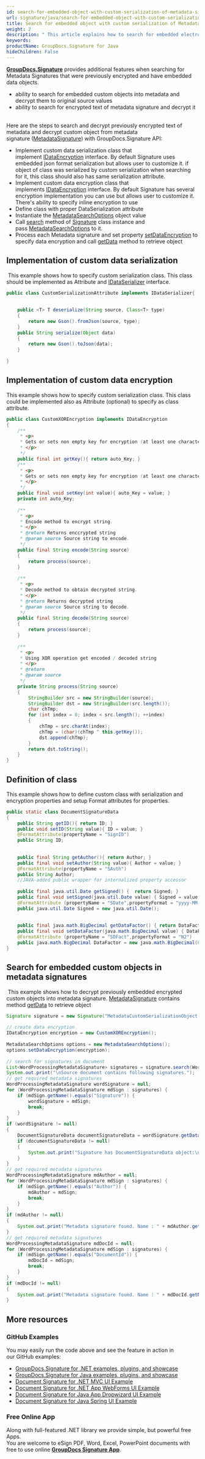 ```yaml
---
id: search-for-embedded-object-with-custom-serialization-of-metadata-signatures
url: signature/java/search-for-embedded-object-with-custom-serialization-of-metadata-signatures
title: Search for embedded object with custom serialization of Metadata signatures
weight: 2
description: " This article explains how to search for embedded electronic signatures with custom serialization in document metadata. This topic contains example of custom serialization, class definition and search for serialized objects in the document metadata with GroupDocs.Signature."
keywords: 
productName: GroupDocs.Signature for Java
hideChildren: False
---
```

[**GroupDocs.Signature**](https://products.groupdocs.com/signature/java) provides additional features when searching for Metadata Signatures that were previously encrypted and have embedded data objects. 
*   ability to search for embedded custom objects into metadata and decrypt them to original source values
*   ability to search for encrypted text of metadata signature and decrypt it       

Here are the steps to search and decrypt previously encrypted text of metadata and decrypt custom object from metadata signature ([MetadataSignature](https://apireference.groupdocs.com/java/signature/com.groupdocs.signature.domain.signatures.metadata/MetadataSignature)) with GroupDocs.Signature API:
*   Implement custom data serialization class that implement [IDataEncryption](https://apireference.groupdocs.com/java/signature/com.groupdocs.signature.domain.extensions.encryption/IDataEncryption) interface. By default Signature uses embedded json format serialization but allows user to customize it. if object of class was serialized by custom serialization when searching for it, this class should also has same serialization attribute.      
*   Implement custom data encryption class that implements [IDataEncryption](https://apireference.groupdocs.com/java/signature/com.groupdocs.signature.domain.extensions.encryption/IDataEncryption) interface. By default Signature has several encryption implementation you can use but allows user to customize it. There's ability to specify inline encryption to use
*   Define class with proper DataSerialization attribute 
*   Instantiate the [MetadataSearchOptions](https://apireference.groupdocs.com/java/signature/com.groupdocs.signature.options.search/MetadataSearchOptions) object value 
*   Call [search](https://apireference.groupdocs.com/java/signature/com.groupdocs.signature/Signature#search(java.lang.Class,%20com.groupdocs.signature.options.search.SearchOptions)) method of [Signature](https://apireference.groupdocs.com/java/signature/com.groupdocs.signature/Signature) class instance and pass [MetadataSearchOptions](https://apireference.groupdocs.com/java/signature/com.groupdocs.signature.options.search/MetadataSearchOptions) to it.
*   Process each Metadata signature and set property [setDataEncryption](https://apireference.groupdocs.com/java/signature/com.groupdocs.signature.domain.signatures.metadata/MetadataSignature#setDataEncryption(com.groupdocs.signature.domain.extensions.encryption.IDataEncryption)) to specify data encryption and call [getData](https://apireference.groupdocs.com/java/signature/com.groupdocs.signature.domain.signatures.metadata/MetadataSignature#getData(java.lang.Class)) method to retrieve object 
    

## Implementation of custom data serialization

 This example shows how to specify custom serialization class. This class should be implemented as Attribute and [IDataSerializer](https://apireference.groupdocs.com/java/signature/com.groupdocs.signature.domain.extensions.serialization/IDataSerializer) interface.

```java
public class CustomSerializationAttribute implements IDataSerializer{
 
 
    public <T> T deserialize(String source, Class<T> type)
    {
        return new Gson().fromJson(source, type);
    }
    public String serialize(Object data)
    {
        return new Gson().toJson(data);
    }
 
}
```

## Implementation of custom data encryption

This example shows how to specify custom serialization class. This class could be implemented also as Attribute (optional) to specify as class attribute.

```java
public class CustomXOREncryption implements IDataEncryption
{
    /**
     * <p>
     * Gets or sets non empty key for encryption (at least one character)
     * </p>
     */
    public final int getKey(){ return auto_Key; }
    /**
     * <p>
     * Gets or sets non empty key for encryption (at least one character)
     * </p>
     */
    public final void setKey(int value){ auto_Key = value; }
    private int auto_Key;
 
    /**
     * <p>
     * Encode method to encrypt string.
     * </p>
     * @return Returns enccrypted string
     * @param source Source string to encode.
     */
    public final String encode(String source)
    {
        return process(source);
    }
 
    /**
     * <p>
     * Decode method to obtain decrypted string.
     * </p>
     * @return Returns decrypted string
     * @param source Source string to decode.
     */
    public final String decode(String source)
    {
        return process(source);
    }
 
    /**
     * <p>
     * Using XOR operation get encoded / decoded string
     * </p>
     * @return
     * @param source
     */
    private String process(String source)
    {
        StringBuilder src = new StringBuilder(source);
        StringBuilder dst = new StringBuilder(src.length());
        char chTmp;
        for (int index = 0; index < src.length(); ++index)
        {
            chTmp = src.charAt(index);
            chTmp = (char)(chTmp ^ this.getKey());
            dst.append(chTmp);
        }
        return dst.toString();
    }
}
```

## Definition of class

This example shows how to define custom class with serialization and encryption properties and setup Format attributes for properties.

```java
public static class DocumentSignatureData
{
    public String getID(){ return ID; }
    public void setID(String value){ ID = value; }
    @FormatAttribute(propertyName = "SignID")
    public String ID;
 
 
    public final String getAuthor(){ return Author; }
    public final void setAuthor(String value){ Author = value; }
    @FormatAttribute(propertyName = "SAuth")
    public String Author;
    //JAVA-added public wrapper for internalized property accessor
 
    public final java.util.Date getSigned() {  return Signed; }
    public final void setSigned(java.util.Date value) { Signed = value; }
    @FormatAttribute (propertyName = "SDate",propertyFormat = "yyyy-MM-dd")
    public java.util.Date Signed = new java.util.Date();
 
 
    public final java.math.BigDecimal getDataFactor() { return DataFactor; }
    public final void setDataFactor(java.math.BigDecimal value) { DataFactor = value; }
    @FormatAttribute (propertyName = "SDFact",propertyFormat = "N2")
    public java.math.BigDecimal DataFactor = new java.math.BigDecimal(0.01);
}
```

  

## Search for embedded custom objects in metadata signatures

 This example shows how to decrypt previously embedded encrypted custom objects into metadata signature. [MetadataSignature](https://apireference.groupdocs.com/java/signature/com.groupdocs.signature.domain.signatures.metadata/MetadataSignature) contains method [getData](https://apireference.groupdocs.com/java/signature/com.groupdocs.signature.domain.signatures.metadata/MetadataSignature#getData(java.lang.Class)) to retrieve object

```java
Signature signature = new Signature("MetadataCustomSerializationObject.docx");
 
// create data encryption
IDataEncryption encryption = new CustomXOREncryption();
 
MetadataSearchOptions options = new MetadataSearchOptions();
options.setDataEncryption(encryption);
 
// search for signatures in document
List<WordProcessingMetadataSignature> signatures = signature.search(WordProcessingMetadataSignature.class,options);
System.out.print("\nSource document contains following signatures.");
// get required metadata signatures
WordProcessingMetadataSignature wordSignature = null;
for (WordProcessingMetadataSignature mdSign : signatures) {
    if (mdSign.getName().equals("Signature")) {
        wordSignature = mdSign;
        break;
    }
}
if (wordSignature != null)
{
    DocumentSignatureData documentSignatureData = wordSignature.getData(DocumentSignatureData.class);
    if (documentSignatureData != null)
    {
        System.out.print("Signature has DocumentSignatureData object:\n ID = " + documentSignatureData.getID() + ", Author = " + documentSignatureData.getAuthor() + ", Signed = " + documentSignatureData.getSigned() + ", DataFactor " + documentSignatureData.getDataFactor());
    }
}
// get required metadata signatures
WordProcessingMetadataSignature mdAuthor = null;
for (WordProcessingMetadataSignature mdSign : signatures) {
    if (mdSign.getName().equals("Author")) {
        mdAuthor = mdSign;
        break;
    }
}
if (mdAuthor != null)
{
    System.out.print("Metadata signature found. Name : " + mdAuthor.getName() + ". Value: " + mdAuthor.getData(String.class));
}
// get required metadata signatures
WordProcessingMetadataSignature mdDocId = null;
for (WordProcessingMetadataSignature mdSign : signatures) {
    if (mdSign.getName().equals("DocumentId")) {
        mdDocId = mdSign;
        break;
    }
}
if (mdDocId != null)
{
    System.out.print("Metadata signature found. Name : " + mdDocId.getName() + ". Value: " + mdDocId.getData(String.class));
}
```

## More resources

### GitHub Examples 

You may easily run the code above and see the feature in action in our GitHub examples:

*   [GroupDocs.Signature for .NET examples, plugins, and showcase](https://github.com/groupdocs-signature/GroupDocs.Signature-for-.NET)    
*   [GroupDocs.Signature for Java examples, plugins, and showcase](https://github.com/groupdocs-signature/GroupDocs.Signature-for-Java)    
*   [Document Signature for .NET MVC UI Example](https://github.com/groupdocs-signature/GroupDocs.Signature-for-.NET-MVC)    
*   [Document Signature for .NET App WebForms UI Example](https://github.com/groupdocs-signature/GroupDocs.Signature-for-.NET-WebForms)    
*   [Document Signature for Java App Dropwizard UI Example](https://github.com/groupdocs-signature/GroupDocs.Signature-for-Java-Dropwizard)   
*   [Document Signature for Java Spring UI Example](https://github.com/groupdocs-signature/GroupDocs.Signature-for-Java-Spring)
    

### Free Online App 

Along with full-featured .NET library we provide simple, but powerful free Apps.  
You are welcome to eSign PDF, Word, Excel, PowerPoint documents with free to use online **[GroupDocs Signature App](https://products.groupdocs.app/signature)**.

